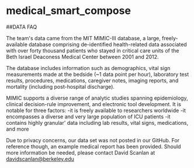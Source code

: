 # medical_smart_compose

##DATA FAQ

The team's data came from the MIT MIMIC-III database, a large, freely-available database comprising de-identified health-related data associated with over forty thousand patients who stayed in critical care units of the Beth Israel Deaconess Medical Center between 2001 and 2012.

The database includes information such as demographics, vital sign measurements made at the bedside (~1 data point per hour), laboratory test results, procedures, medications, caregiver notes, imaging reports, and mortality (including post-hospital discharge).

MIMIC supports a diverse range of analytic studies spanning epidemiology, clinical decision-rule improvement, and electronic tool development. It is notable for three factors:
-it is freely available to researchers worldwide
-it encompasses a diverse and very large population of ICU patients
-it contains highly granular' data including lab results, vital signs, medications, and more

Due to privacy concerns, our data set was not posted in our GitHub. For reference though, an example medical report has been provided. Should more information be needed, please contact David Scanlan at davidscanlan@berkeley.edu

